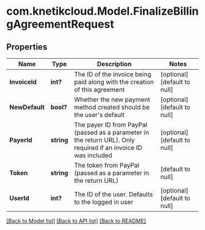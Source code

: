 # com.knetikcloud.Model.FinalizeBillingAgreementRequest
## Properties

Name | Type | Description | Notes
------------ | ------------- | ------------- | -------------
**InvoiceId** | **int?** | The ID of the invoice being paid along with the creation of this agreement | [optional] [default to null]
**NewDefault** | **bool?** | Whether the new payment method created should be the user&#39;s default | [optional] [default to null]
**PayerId** | **string** | The payer ID from PayPal (passed as a parameter in the return URL). Only required if an invoice ID was included | [optional] [default to null]
**Token** | **string** | The token from PayPal (passed as a parameter in the return URL) | [default to null]
**UserId** | **int?** | The ID of the user. Defaults to the logged in user | [optional] [default to null]

[[Back to Model list]](../README.md#documentation-for-models) [[Back to API list]](../README.md#documentation-for-api-endpoints) [[Back to README]](../README.md)

